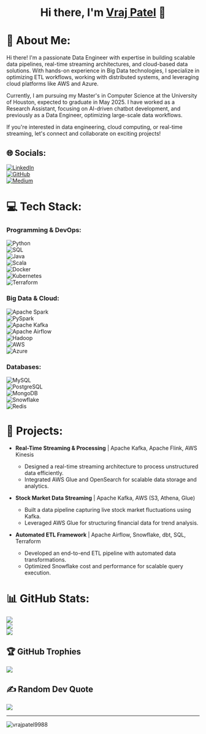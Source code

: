 <h1 align="center">
  Hi there, I'm <a href="https://vrajpatel.tech/" target="_blank">Vraj Patel</a> 👋
</h1>

# 💫 About Me:
Hi there! I'm a passionate Data Engineer with expertise in building scalable data pipelines, real-time streaming architectures, and cloud-based data solutions. With hands-on experience in Big Data technologies, I specialize in optimizing ETL workflows, working with distributed systems, and leveraging cloud platforms like AWS and Azure.  

Currently, I am pursuing my Master's in Computer Science at the University of Houston, expected to graduate in May 2025. I have worked as a Research Assistant, focusing on AI-driven chatbot development, and previously as a Data Engineer, optimizing large-scale data workflows.  

If you're interested in data engineering, cloud computing, or real-time streaming, let's connect and collaborate on exciting projects!

## 🌐 Socials:
[![LinkedIn](https://img.shields.io/badge/LinkedIn-%230077B5.svg?logo=linkedin&logoColor=white)](https://www.linkedin.com/in/vrajpatel9988/)  
[![GitHub](https://img.shields.io/badge/GitHub-000000.svg?logo=github&logoColor=white)](https://github.com/vrajpatel9988)  
[![Medium](https://img.shields.io/badge/Medium-12100E?logo=medium&logoColor=white)](https://medium.com/@vrajpatel9988)  

# 💻 Tech Stack:
### Programming & DevOps:
![Python](https://img.shields.io/badge/python-3670A0?style=for-the-badge&logo=python&logoColor=ffdd54)  
![SQL](https://img.shields.io/badge/SQL-%230075B5.svg?style=for-the-badge&logo=postgresql&logoColor=white)  
![Java](https://img.shields.io/badge/Java-%23ED8B00.svg?style=for-the-badge&logo=java&logoColor=white)  
![Scala](https://img.shields.io/badge/Scala-%23DC322F.svg?style=for-the-badge&logo=scala&logoColor=white)  
![Docker](https://img.shields.io/badge/Docker-%230db7ed.svg?style=for-the-badge&logo=docker&logoColor=white)  
![Kubernetes](https://img.shields.io/badge/Kubernetes-%23326CE5.svg?style=for-the-badge&logo=kubernetes&logoColor=white)  
![Terraform](https://img.shields.io/badge/Terraform-%235835CC.svg?style=for-the-badge&logo=terraform&logoColor=white)  

### Big Data & Cloud:
![Apache Spark](https://img.shields.io/badge/Spark-%23E25A1C.svg?style=for-the-badge&logo=apache-spark&logoColor=white)  
![PySpark](https://img.shields.io/badge/PySpark-%23E25A1C.svg?style=for-the-badge&logo=apache-spark&logoColor=white)  
![Apache Kafka](https://img.shields.io/badge/Kafka-%23000000.svg?style=for-the-badge&logo=apache-kafka&logoColor=white)  
![Apache Airflow](https://img.shields.io/badge/Airflow-%23017CEE.svg?style=for-the-badge&logo=apache-airflow&logoColor=white)  
![Hadoop](https://img.shields.io/badge/Hadoop-%23FFBB00.svg?style=for-the-badge&logo=apache-hadoop&logoColor=white)  
![AWS](https://img.shields.io/badge/AWS-%23FF9900.svg?style=for-the-badge&logo=amazon-aws&logoColor=white)  
![Azure](https://img.shields.io/badge/Azure-%230072C6.svg?style=for-the-badge&logo=microsoft-azure&logoColor=white)  

### Databases:
![MySQL](https://img.shields.io/badge/MySQL-%2300f.svg?style=for-the-badge&logo=mysql&logoColor=white)  
![PostgreSQL](https://img.shields.io/badge/PostgreSQL-%23316192.svg?style=for-the-badge&logo=postgresql&logoColor=white)  
![MongoDB](https://img.shields.io/badge/MongoDB-%234ea94b.svg?style=for-the-badge&logo=mongodb&logoColor=white)  
![Snowflake](https://img.shields.io/badge/Snowflake-%2300C7B7.svg?style=for-the-badge&logo=snowflake&logoColor=white)  
![Redis](https://img.shields.io/badge/Redis-%23DC382D.svg?style=for-the-badge&logo=redis&logoColor=white)  

# 🚀 Projects:
- **Real-Time Streaming & Processing** | Apache Kafka, Apache Flink, AWS Kinesis  
  - Designed a real-time streaming architecture to process unstructured data efficiently.  
  - Integrated AWS Glue and OpenSearch for scalable data storage and analytics.  

- **Stock Market Data Streaming** | Apache Kafka, AWS (S3, Athena, Glue)  
  - Built a data pipeline capturing live stock market fluctuations using Kafka.  
  - Leveraged AWS Glue for structuring financial data for trend analysis.  

- **Automated ETL Framework** | Apache Airflow, Snowflake, dbt, SQL, Terraform  
  - Developed an end-to-end ETL pipeline with automated data transformations.  
  - Optimized Snowflake cost and performance for scalable query execution.  

# 📊 GitHub Stats:
![](https://github-readme-stats.vercel.app/api?username=vrajpatel9988&theme=dracula&hide_border=false&include_all_commits=false&count_private=true)<br/>
![](https://github-readme-streak-stats.herokuapp.com/?user=vrajpatel9988&theme=dracula&hide_border=false)<br/>
![](https://github-readme-stats.vercel.app/api/top-langs/?username=vrajpatel9988&theme=dracula&hide_border=false&include_all_commits=false&count_private=true&layout=compact)

## 🏆 GitHub Trophies
![](https://github-profile-trophy.vercel.app/?username=vrajpatel9988&theme=Dark&no-frame=false&no-bg=true&margin-w=4)

## ✍️ Random Dev Quote
![](https://quotes-github-readme.vercel.app/api?type=horizontal&theme=radical)

---

<p align="left"> <img src="https://komarev.com/ghpvc/?username=vrajpatel9988&label=Profile%20Views&color=0e75b6&style=flat" alt="vrajpatel9988" /> </p>
